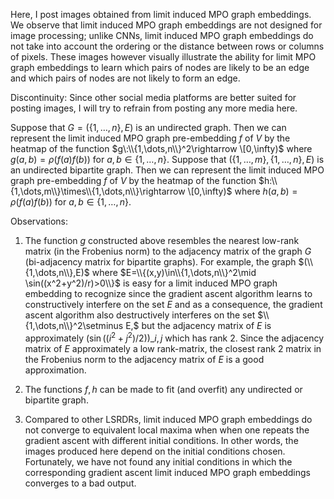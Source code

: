 Here, I post images obtained from limit induced MPO graph embeddings. We observe that limit induced MPO graph embeddings are not designed for image processing; unlike CNNs, limit induced MPO graph embeddings do not take into account the ordering or the distance between rows or columns of pixels. These images however visually illustrate the ability for limit MPO graph embeddings to learn which pairs of nodes are likely to be an edge and which pairs of nodes are not likely to form an edge.

Discontinuity: Since other social media platforms are better suited for posting images, I will try to refrain from posting any more media here.

Suppose that $G=(\{1,\dots,n\},E)$ is an undirected graph. Then we can represent the limit induced MPO graph pre-embedding $f$ of $V$ by the heatmap of the function $g\:\\{1,\dots,n\\}^2\rightarrow \[0,\infty)$ where $g(a,b)=\rho(f(a)f(b))$ for $a,b\in\{1,\dots,n\}$. Suppose that $(\{1,\dots,m\},\{1,\dots,n\},E)$ is an undirected bipartite graph. Then we can represent the limit induced MPO graph pre-embedding $f$ of $V$ by the heatmap of the function $h:\\{1,\dots,m\\}\times\\{1,\dots,n\\}\rightarrow \[0,\infty)$ where $h(a,b)=\rho(f(a)f(b))$ for $a,b\in\{1,\dots,n\}$.

Observations:

1. The function $g$ constructed above resembles the nearest low-rank matrix (in the Frobenius norm) to the adjacency matrix of the graph $G$ (bi-adjacency matrix for bipartite graphs). For example, the graph $(\\{1,\dots,n\\},E)$ where $E=\\{(x,y)\in\\{1,\dots,n\\}^2\mid \sin((x^2+y^2)/r)>0\\}$ is easy for a limit induced MPO graph embedding to recognize since the gradient ascent algorithm learns to constructively interfere on the set $E$ and as a consequence, the gradient ascent algorithm also destructively interferes on the set $\\{1,\dots,n\\}^2\setminus E,$ but the adjacency matrix of $E$ is approximately $(\sin((i^2+j^2)/2))\_{i,j}$ which has rank 2. Since the adjacency matrix of $E$ approximately a low rank-matrix, the closest rank 2 matrix in the Frobenius norm to the adjacency matrix of $E$ is a good approximation.

2. The functions $f,h$ can be made to fit (and overfit) any undirected or bipartite graph.

3. Compared to other LSRDRs, limit induced MPO graph embeddings do not converge to equivalent local maxima when when one repeats the gradient ascent with different initial conditions. In other words, the images produced here depend on the initial conditions chosen. Fortunately, we have not found any initial conditions in which the corresponding gradient ascent limit induced MPO graph embeddings converges to a bad output.

